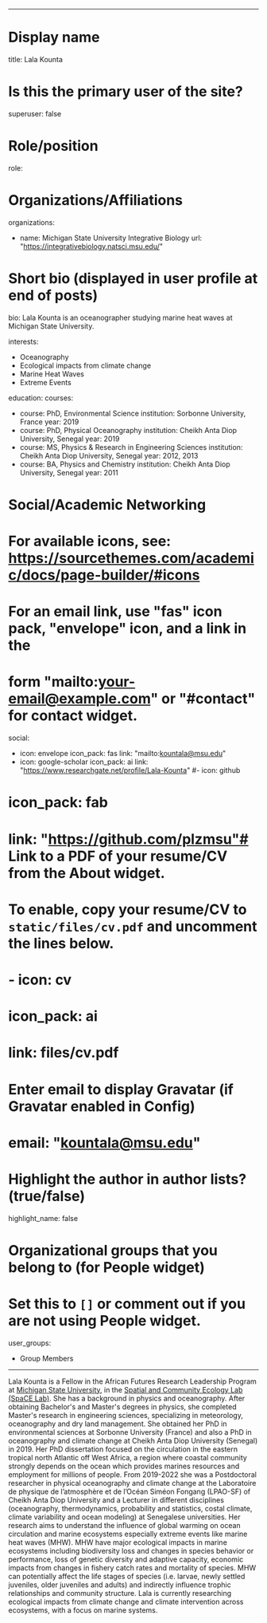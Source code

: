 
---
# Display name
title: Lala Kounta

# Is this the primary user of the site?
superuser: false

# Role/position
role:  

# Organizations/Affiliations
organizations:
- name: Michigan State University Integrative Biology
  url: "https://integrativebiology.natsci.msu.edu/"

# Short bio (displayed in user profile at end of posts)
bio: Lala Kounta is an oceanographer studying marine heat waves at Michigan State University.


interests:
- Oceanography
- Ecological impacts from climate change
- Marine Heat Waves
- Extreme Events


education:
  courses:
  - course: PhD, Environmental Science
    institution: Sorbonne University, France
    year: 2019
  - course: PhD, Physical Oceanography
    institution: Cheikh Anta Diop University, Senegal
    year: 2019
  - course: MS, Physics & Research in Engineering Sciences
    institution: Cheikh Anta Diop University, Senegal
    year: 2012, 2013
  - course: BA, Physics and Chemistry
    institution: Cheikh Anta Diop University, Senegal
    year: 2011

# Social/Academic Networking
# For available icons, see: https://sourcethemes.com/academic/docs/page-builder/#icons
#   For an email link, use "fas" icon pack, "envelope" icon, and a link in the
#   form "mailto:your-email@example.com" or "#contact" for contact widget.
social:
- icon: envelope
  icon_pack: fas
  link: "mailto:kountala@msu.edu"
- icon: google-scholar
  icon_pack: ai
  link: "https://www.researchgate.net/profile/Lala-Kounta"
#- icon: github
#  icon_pack: fab
#  link: "https://github.com/plzmsu"# Link to a PDF of your resume/CV from the About widget.
# To enable, copy your resume/CV to `static/files/cv.pdf` and uncomment the lines below.
# - icon: cv
#   icon_pack: ai
#   link: files/cv.pdf

# Enter email to display Gravatar (if Gravatar enabled in Config)
# email: "kountala@msu.edu"

# Highlight the author in author lists? (true/false)
highlight_name: false

# Organizational groups that you belong to (for People widget)
#   Set this to `[]` or comment out if you are not using People widget.
user_groups:
- Group Members
---

Lala Kounta is a Fellow in the African Futures Research Leadership Program at [Michigan State University](https://msu.edu/), in the [Spatial and Community Ecology Lab (SpaCE Lab)](https://www.communityecologylab.com/). She has a background in physics and oceanography. After obtaining Bachelor's and Master's degrees in physics, she completed Master's research in engineering sciences, specializing in meteorology, oceanography and dry land management. She obtained her PhD in environmental sciences at Sorbonne University (France) and also a PhD in oceanography and climate change at Cheikh Anta Diop University (Senegal) in 2019. Her PhD dissertation focused on the circulation in the eastern tropical north Atlantic off West Africa, a region where coastal community strongly depends on the ocean which provides marines resources and employment for millions of people. From 2019-2022 she was a Postdoctoral researcher in physical oceanography and climate change at the Laboratoire de physique de l’atmosphère et de l’Océan Siméon Fongang (LPAO-SF) of Cheikh Anta Diop University and a Lecturer in different disciplines (oceanography, thermodynamics, probability and statistics, costal climate, climate variability and ocean modeling) at Senegalese universities. Her research aims to understand the influence of global warming on ocean circulation and marine ecosystems especially extreme events like marine heat waves (MHW). MHW have major ecological impacts in marine ecosystems including biodiversity loss and changes in species behavior or performance, loss of genetic diversity and adaptive capacity, economic impacts from changes in fishery catch rates and mortality of species. MHW can potentially affect the life stages of species (i.e. larvae, newly settled juveniles, older juveniles and adults) and indirectly influence trophic relationships and community structure. Lala is currently researching ecological impacts from climate change and climate intervention across ecosystems, with a focus on marine systems.
